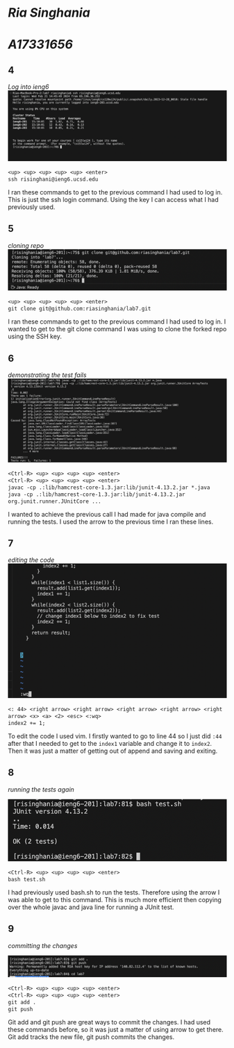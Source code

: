 # *Ria Singhania*
# *A17331656* 

## 4
*Log into ieng6*
![Image](https://github.com/riasinghania/cse15l-lab-reports/blob/main/Step%204.png?raw=true)
```
<up> <up> <up> <up> <up> <enter>
ssh risinghani@ieng6.ucsd.edu
```
I ran these commands to get to the previous command I had used to log in. This is just the ssh login command. Using the <up> key I can access what I had previously used. 
## 5
*cloning repo*
![Image](https://github.com/riasinghania/cse15l-lab-reports/blob/main/step%205.png?raw=true)
```
<up> <up> <up> <up> <up> <enter>
git clone git@github.com:riasinghania/lab7.git
```
I ran these commands to get to the previous command I had used to log in. I wanted to get to the git clone command I was using to clone the forked repo using the SSH key.
## 6
*demonstrating the test fails*
![Image](https://github.com/riasinghania/cse15l-lab-reports/blob/main/step%206.png?raw=true)
```
<Ctrl-R> <up> <up> <up> <up> <enter>
<Ctrl-R> <up> <up> <up> <up> <enter>
javac -cp .:lib/hamcrest-core-1.3.jar:lib/junit-4.13.2.jar *.java
java -cp .:lib/hamcrest-core-1.3.jar:lib/junit-4.13.2.jar org.junit.runner.JUnitCore ...
```
I wanted to achieve the previous call I had made for java compile and running the tests. I used the <up> arrow to the previous time I ran these lines. 
## 7
*editing the code*
![Image](https://github.com/riasinghania/cse15l-lab-reports/blob/main/editing%20code.png?raw=true)
```
<: 44> <right arrow> <right arrow> <right arrow> <right arrow> <right arrow> <x> <a> <2> <esc> <:wq>
index2 += 1;
```
To edit the code I used vim. I firstly wanted to go to line 44 so I just did `:44` after that I needed to get to the `index1` variable and change it to `index2`. Then it was just a matter of getting out of append and saving and exiting. 
## 8
*running the tests again*

![Image](https://github.com/riasinghania/cse15l-lab-reports/blob/main/step%208.png?raw=true)
```
<Ctrl-R> <up> <up> <up> <up> <enter>
bash test.sh
```
I had previously used bash.sh to run the tests. Therefore using the <up> arrow I was able to get to this command. This is much more efficient then copying over the whole javac and java line for running a JUnit test. 
## 9
*committing the changes*

![Image](https://github.com/riasinghania/cse15l-lab-reports/blob/main/step%209.png?raw=true)
```
<Ctrl-R> <up> <up> <up> <up> <enter>
<Ctrl-R> <up> <up> <up> <up> <enter>
git add .
git push
```
Git add and git push are great ways to commit the changes. I had used these commands before, so it was just a matter of using <up> arrow to get there. Git add tracks the new file, git push commits the changes. 
